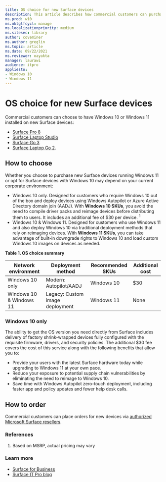 ```yaml
---
title: OS choice for new Surface devices
description: This article describes how commercial customers can purchase new Surface devices with Windows 10 or Windows 11. 
ms.prod: w10
ms.mktglfcycl: manage
ms.localizationpriority: medium
ms.sitesec: library
author: coveminer
ms.author: greglin
ms.topic: article
ms.date: 09/22/2021
ms.reviewer: oayakta
manager: laurawi
audience: itpro
appliesto:
- Windows 10
- Windows 11
---
```


# OS choice for new Surface devices

Commercial customers can choose to have Windows 10 or Windows 11 installed on new Surface devices:

- [Surface Pro 8](https://www.microsoft.com/surface/business/surface-pro-8)
- [Surface Laptop Studio](https://www.microsoft.com/surface/business/surface-laptop-studio)
- [Surface Go 3](https://www.microsoft.com/surface/business/surface-go-3)
- [Surface Laptop Go 2](https://www.microsoft.com/surface/business/surface-laptop-go-2).

## How to choose

Whether you choose to purchase new Surface devices running Windows 11 or opt for Surface devices with Windows 10 may depend on your current corporate environment:

- Windows 10 only. Designed for customers who require Windows 10 out of the box and deploy devices using Windows Autopilot or Azure Active Directory domain join (AADJ). With **Windows 10 SKUs**, you avoid the need to compile driver packs and reimage devices before distributing them to users. It includes an additional fee of $30 per device. <sup>1</sup>
- Windows 10 & Windows 11. Designed for customers who use Windows 11 and also deploy Windows 10 via traditional deployment methods that rely on reimaging devices. With **Windows 11 SKUs**, you can take advantage of built-in downgrade rights to Windows 10 and load custom Windows 10 images on devices as needed.

**Table 1. OS choice summary**

| Network environment     | Deployment method               | Recommended SKUs | Additional cost |
| ----------------------- | ------------------------------- | ---------------- | --------------- |
| Windows 10 only         | Modern: Autopilot/AADJ          | Windows 10       | $30             |
| Windows 10 & Windows 11 | Legacy: Custom image deployment | Windows 11       | None            |

### Windows 10 only

The ability to get the OS version you need directly from Surface includes delivery of factory shrink-wrapped devices fully configured with the requisite firmware, drivers, and security policies. The additional $30 fee covers the cost of this service along with the following benefits that allow you to:

- Provide your users with the latest Surface hardware today while upgrading to Windows 11 at your own pace.
- Reduce your exposure to potential supply chain vulnerabilities by eliminating the need to reimage to Windows 10.
- Save time with Windows Autopilot zero-touch deployment, including faster app and policy updates and fewer help desk calls.

## How to order

Commercial customers can place orders for new devices via [authorized Microsoft Surface resellers](https://www.microsoft.com/surface/business/where-to-buy-microsoft-surface).

### References

1. Based on MSRP, actual pricing may vary

### Learn more

- [Surface for Business](https://www.microsoft.com/surface/business)
- [Surface IT Pro blog](https://techcommunity.microsoft.com/t5/surface-it-pro-blog/bg-p/SurfaceITPro)
